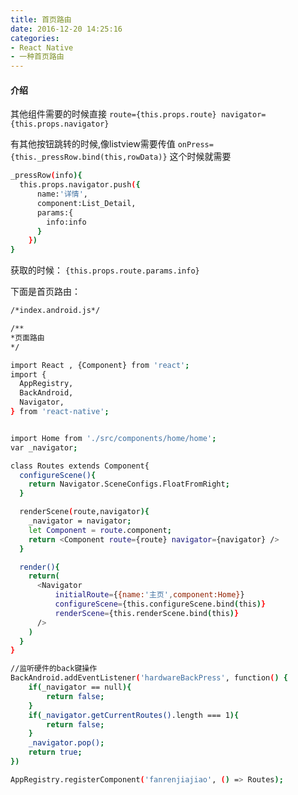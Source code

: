 ```yaml
---
title: 首页路由
date: 2016-12-20 14:25:16
categories:
- React Native
- 一种首页路由
---
```



#### 介绍

其他组件需要的时候直接 `route={this.props.route} navigator={this.props.navigator}`

<!--more-->


有其他按钮跳转的时候,像listview需要传值
`onPress={this._pressRow.bind(this,rowData)}`
这个时候就需要
```bash
_pressRow(info){
  this.props.navigator.push({
      name:'详情',
      component:List_Detail,
      params:{
        info:info
      }
    })
}
```
获取的时候：
`{this.props.route.params.info}`

下面是首页路由：

```bash
/*index.android.js*/

/**
*页面路由
*/

import React , {Component} from 'react';
import {
  AppRegistry,
  BackAndroid,
  Navigator,
} from 'react-native';


import Home from './src/components/home/home';
var _navigator;

class Routes extends Component{
  configureScene(){
    return Navigator.SceneConfigs.FloatFromRight;
  }

  renderScene(route,navigator){
    _navigator = navigator;
    let Component = route.component;
    return <Component route={route} navigator={navigator} />
  }

  render(){
    return(
      <Navigator
          initialRoute={{name:'主页',component:Home}}
          configureScene={this.configureScene.bind(this)}
          renderScene={this.renderScene.bind(this)}
      />
    )
  }
}

//监听硬件的back键操作
BackAndroid.addEventListener('hardwareBackPress', function() {
	if(_navigator == null){
		return false;
	}
	if(_navigator.getCurrentRoutes().length === 1){
		return false;
	}
	_navigator.pop();
	return true;
})

AppRegistry.registerComponent('fanrenjiajiao', () => Routes);

```
